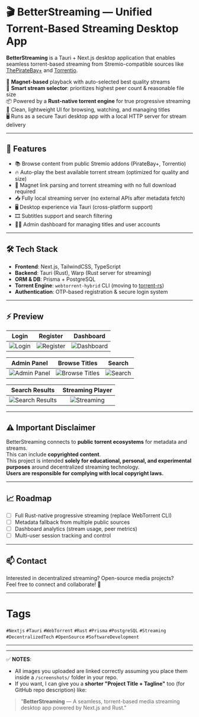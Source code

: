 # 🎬 BetterStreaming — Unified Torrent-Based Streaming Desktop App

**BetterStreaming** is a Tauri + Next.js desktop application that enables seamless torrent-based streaming from Stremio-compatible sources like [ThePirateBay+](https://stremio-addons.com/thepiratebayplus.html) and [Torrentio](https://torrentio.strem.fun).

🔗 **Magnet-based** playback with auto-selected best quality streams  
🧠 **Smart stream selector**: prioritizes highest peer count & reasonable file size  
📦 Powered by a **Rust-native torrent engine** for true progressive streaming  
🎥 Clean, lightweight UI for browsing, watching, and managing titles  
🖥️ Runs as a secure Tauri desktop app with a local HTTP server for stream delivery

---

## 🚀 Features

- 📚 Browse content from public Stremio addons (PirateBay+, Torrentio)
- 🔥 Auto-play the best available torrent stream (optimized for quality and size)
- 🧲 Magnet link parsing and torrent streaming with no full download required
- 📥 Fully local streaming server (no external APIs after metadata fetch)
- 🖥️ Desktop experience via Tauri (cross-platform support)
- 🎞️ Subtitles support and search filtering
- 👩‍💻 Admin dashboard for managing titles and user accounts

---

## 🛠️ Tech Stack

- **Frontend**: Next.js, TailwindCSS, TypeScript
- **Backend**: Tauri (Rust), Warp (Rust server for streaming)
- **ORM & DB**: Prisma + PostgreSQL
- **Torrent Engine**: `webtorrent-hybrid` CLI (moving to [torrent-rs](https://github.com/Jayceph/torrent-rs))
- **Authentication**: OTP-based registration & secure login system

---

## ⚡ Preview

| Login | Register | Dashboard |
|:----:|:----:|:----:|
| ![Login](./screenshots/Screenshot%202025-04-27%20at%207.27.02 AM.png) | ![Register](./screenshots/Screenshot%202025-04-27%20at%207.27.14 AM.png) | ![Dashboard](./screenshots/Screenshot%202025-04-27%20at%207.27.52 AM.png) |

| Admin Panel | Browse Titles | Search |
|:----:|:----:|:----:|
| ![Admin Panel](./screenshots/Screenshot%202025-04-27%20at%207.28.06 AM.png) | ![Browse Titles](./screenshots/Screenshot%202025-04-27%20at%207.28.42 AM.png) | ![Search](./screenshots/Screenshot%202025-04-27%20at%207.29.08 AM.png) |

| Search Results | Streaming Player |
|:----:|:----:|
| ![Search Results](./screenshots/Screenshot%202025-04-27%20at%207.30.31 AM.png) | ![Streaming](./screenshots/Screenshot%202025-04-27%20at%207.42.04 AM.png) |

---

## ⚠️ Important Disclaimer

BetterStreaming connects to **public torrent ecosystems** for metadata and streams.  
This can include **copyrighted content**.  
This project is intended **solely for educational, personal, and experimental purposes** around decentralized streaming technology.  
**Users are responsible for complying with local copyright laws.**

---

## 📈 Roadmap

- [ ] Full Rust-native progressive streaming (replace WebTorrent CLI)  
- [ ] Metadata fallback from multiple public sources  
- [ ] Dashboard analytics (stream usage, peer metrics)  
- [ ] Multi-user session tracking and control

---

## 📫 Contact

Interested in decentralized streaming? Open-source media projects?  
Feel free to connect and collaborate! 🚀

---

# Tags

`#Nextjs` `#Tauri` `#WebTorrent` `#Rust` `#Prisma` `#PostgreSQL` `#Streaming` `#DecentralizedTech` `#OpenSource` `#SoftwareDevelopment`

---

---

✅ **NOTES**:  
- All images you uploaded are linked correctly assuming you place them inside a `/screenshots/` folder in your repo.  
- If you want, I can give you a **shorter "Project Title + Tagline"** too (for GitHub repo description) like:

> "**BetterStreaming** — A seamless, torrent-based media streaming desktop app powered by Next.js and Rust."

